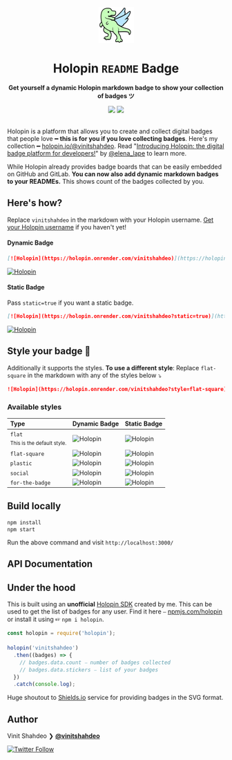 <div align='center'>
  <img src='./public/images/holopin-icon.png'/>
  <h1>Holopin <code>README</code> Badge
  </h1>
  <p><strong>Get yourself a dynamic Holopin markdown badge to show your collection of badges ツ</strong></p>
  <img src='https://holopin.onrender.com/vinitshahdeo'/>
  <img src='https://holopin.onrender.com/vinitshahdeo?static=true'/>
  <br/><br/>
</div>

Holopin is a platform that allows you to create and collect digital badges that people love ━ **this is for you if you love collecting badges**. Here's my collection ━ [holopin.io/@vinitshahdeo](https://www.holopin.io/@vinitshahdeo). Read "[Introducing Holopin: the digital badge platform for developers!](https://dev.to/elenalape/introducing-holopin-the-digital-badge-platform-for-developers-2hlk)" by [@elena_lape](https://twitter.com/elena_lape) to learn more.

While Holopin already provides badge boards that can be easily embedded on GitHub and GitLab. **You can now also add dynamic markdown badges to your READMEs.** This shows count of the badges collected by you.

## Here's how?
Replace `vinitshahdeo` in the markdown with your Holopin username. [Get your Holopin username](https://www.holopin.io/) if you haven't yet!

#### Dynamic Badge

```markdown
[![Holopin](https://holopin.onrender.com/vinitshahdeo)](https://holopin.io/@vinitshahdeo)
```
[![Holopin](https://holopin.onrender.com/vinitshahdeo)](https://holopin.io/@vinitshahdeo)

#### Static Badge

Pass `static=true` if you want a static badge.

```markdown
[![Holopin](https://holopin.onrender.com/vinitshahdeo?static=true)](https://holopin.io/@vinitshahdeo)
```
[![Holopin](https://holopin.onrender.com/vinitshahdeo?static=true)](https://holopin.io/@vinitshahdeo)

## Style your badge 🦖

Additionally it supports the styles. **To use a different style**: Replace `flat-square` in the markdown with any of the styles below ⤵

```markdown
![Holopin](https://holopin.onrender.com/vinitshahdeo?style=flat-square)
```

### Available styles

| Type  | Dynamic Badge  | Static Badge
|:---|:---|:---|
| `flat` <br> <sub>This is the default style.<sub>  | ![Holopin](https://holopin.onrender.com/vinitshahdeo) | ![Holopin](https://holopin.onrender.com/vinitshahdeo?static=true) |
| `flat-square`  | ![Holopin](https://holopin.onrender.com/vinitshahdeo?style=flat-square)  | ![Holopin](https://holopin.onrender.com/vinitshahdeo?static=true&style=flat-square)  |
| `plastic`  | ![Holopin](https://holopin.onrender.com/vinitshahdeo?style=plastic)  | ![Holopin](https://holopin.onrender.com/vinitshahdeo?static=true&style=plastic)  |
| `social`  | ![Holopin](https://holopin.onrender.com/vinitshahdeo?style=social)  | ![Holopin](https://holopin.onrender.com/vinitshahdeo?static=true&style=social)  |
| `for-the-badge`  | ![Holopin](https://holopin.onrender.com/vinitshahdeo?style=for-the-badge)  | ![Holopin](https://holopin.onrender.com/vinitshahdeo??static=true&style=for-the-badge)  |

## Build locally

```console
npm install
npm start
```

Run the above command and visit `http://localhost:3000/`

## API Documentation

## Under the hood

This is built using an **unofficial** [Holopin SDK](https://github.com/vinitshahdeo/holopin) created by me. This can be used to get the list of badges for any user. Find it here ⎯ [npmjs.com/holopin](https://www.npmjs.com/package/holopin) or install it using ☞ `npm i holopin`.
  
```javascript
const holopin = require('holopin');

holopin('vinitshahdeo')
  .then((badges) => {
    // badges.data.count ⎯ number of badges collected
    // badges.data.stickers ⎯ list of your badges
  })
  .catch(console.log);

```
  
Huge shoutout to [Shields.io](https://shields.io/) service for providing badges in the SVG format.

## Author

Vinit Shahdeo ❯ **[@vinitshahdeo](https://github.com/vinitshahdeo)**

[![Twitter Follow](https://img.shields.io/twitter/follow/Vinit_Shahdeo.svg?style=social)](https://twitter.com/Vinit_Shahdeo)
